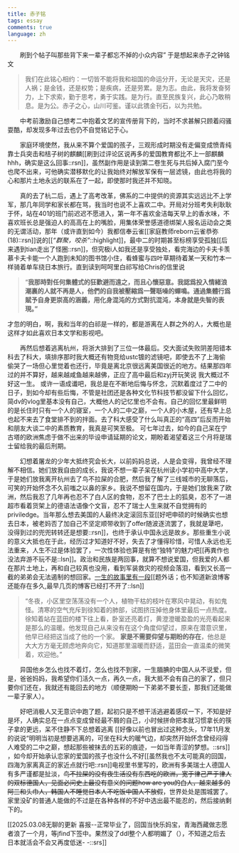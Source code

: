 ```yaml
---
title: 赤子铭
tags: essay
comments: true
language: zh
---
```


&emsp;&emsp;刷到个帖子叫那些背下来一辈子都忘不掉的小众内容” 于是想起来赤子之钟铭文

> 我们在此铭心相约：一切皆不能将我和祖国的命运分开，无论是天灾，还是人祸；是金钱，还是权势；是疾病，还是劳累。是为志。由此，我将发奋努力，上下求索，勤于思考，勇于实践。是为行。直至民族复兴，此心乃敢稍息。是为公。赤子之心，山川可鉴。谨以此镌金刊石，以为共勉。

&emsp;&emsp;中考前激励自己想考二中抱着文艺的宣传册背下的，当时不求甚解只顾着闷骚耍酷，却发现多年过去也仍不自觉铭记于心。

&emsp;&emsp;家庭环境使然，我从来不算个爱国的孩子，三观形成时期没有走偏变成愤青纯靠士兵突击和桔子树的麒麟[[刷到过评论区说再多的爱国教育都比不上一部麒麟hhh，确实是这么回事::rsn]]，虽然副作用是读到第二卷生死与共后掉入腐门至今也爬不出来，可他确实潜移默化的让我始终对解放军保有一层滤镜，由此也将我的心和那片土地永远的联系在了一起，即使那时我还并不知晓。

&emsp;&emsp;真的去了杭二后，遇上了高考改革，佛系的二中提供的资源其实远远比不上学军，那几年同学和家长都在骂，我当时也说不上喜欢二中。开局对分班考失利耿耿于怀，站在401的班门前迟迟不愿进入，第一年不喜欢金洁每天早上的香水味，不喜欢班长总是强迫人的高高在上的嘴脸，用集体荣誉感道德绑架人报名运动会之类的无谓活动，那年（或许直到如今）我都信奉云雀[[家庭教师reborn云雀恭弥(18)::rsn]]说的[[*“群聚，咬杀”*::highlight]]，最中二的时期甚至标榜享受孤独[[后来遇到tian走出了怪圈::rsn]]，但究极i人如我还是享受独处，看完海边的卡夫卡羡慕卡夫卡能一个人跑到未知的图书馆小住，看蜂蜜与四叶草期待着某一天和竹本一样骑着单车绕日本旅行。直到读到呵呵里白祁写给Chris的信里说
>  “**我那時對任何集體式的狂歡避而遠之，而且心懷惡意。我認爲投入情緒浪潮裏的人就不再是人，他們的自我被壓縮爲一聲聒噪的蟬鳴。通過集體行爲賦予自身更崇高的涵義，用化身混沌的方式對抗混沌，本身就是失智的表現。”**

才忽的明白，啊，我和当年的白祁是一样的，都是游离在人群之外的人，大概也是这样才如此喜欢日本文学和影视吧。

&emsp;&emsp;再然后想着逃离杭州，将浙大排到了三位一体最后。交大面试失败阴差阳错本科去了科大，填排序那时我大概还有物竞给ustc镀的滤镜吧，即使去不了上海偷偷哭了一场但心里觉着也还行，毕竟是离北京很远离美国很近的地方。结果那四年过的并不算好，越来越咸鱼越来越佛，正应了高中最后和zyj<!-- 朱怡江 -->开玩笑说 我大概过不好这一生。 或许一语成谶吧，我总是在不断地后悔与怀念，沉默着度过了二中的日子，到如今却有些后悔，不管是社团还是各种文化节科技节都没留下什么回忆，简dv的vlog里基本没有自己，大概他人的记忆里也不会有。自己的回忆里最鲜明的是长住时只有一个人的寝室，一个人的二中之巅，一个人的小木屋，还有早上总也起不来去了食堂排不到的拌面。去了科大感受了什么叫真正的“高四”后反而开始和朋友大谈二中的素质教育，我真是可笑至极。  可七年过去，如今的自己呆在宁古塔的欧洲焦虑于做不出来的毕设申请延期的论文，期盼着渴望着这三个月将是瑞士留给我的最后刑期。

&emsp;&emsp;幻想着屠龙的少年大抵终究会长大，以前妈妈总说，人是会变得，我曾经不理解不相信。她们放我自由的成长，我说不想一辈子呆在杭州读小学初中高中大学，于是她们放我离开杭州去了鸟不拉屎的合肥，然后我了解了三线城市的无聊落后，可笑的开始怀念不久前嗤之以鼻的家乡。我说不想留在国内，于是她们放我来了欧洲，然后我忍了几年再也忍不了白人区的食物，忍不了巴士上的狐臭，忍不了一进超市看着货架上的德语法语像个文盲，忍不了瑞士人生来就不自觉拥有的priviledge。当年那么想去美国的人最终决定滚回东亚[[好吧申硕的时候确实也想去日本，被老妈否了加自己不坚定顺带收到了offer随波逐流罢了，我就是犟吧，没得到过的兜兜转转还是想要::rsn]]，也终于承认中国永远是故乡。那些重生小说的意义大抵也在于此，经历过才知道好不好，失去了才懂得珍惜，可惜人永远也无法重来，人生不过是体验罢了，一次性体验也算是有他“独特”的魅力吧[[再粪作也没法弃游不玩不是::lsn]]。政治和民族是两回事，就算不想说爱国，但我爱的人都在那片土地上，再和自己较真也没用，看到军装救灾的视频会落泪，看到又长高一截的弟弟会无法遏制的想回家。[一生的故事里有一段](https://blog.sina.com.cn/s/blog_5cda18e40101g1yn.html)[[题外话；也不知道新浪博客还能存在多久,最早几页的博客已经打不开了::lsn]]

> “冬夜，小区里空荡荡没有一个人，植物干枯的枝叶在寒风中晃动，有如鬼怪。清寒的空气充斥到徐知着的肺部，试图挤压掉他身体里最后一点热度。
徐知着站在蓝田的楼下往上看，卧室还亮着灯，黄澄澄暖盈盈的光亮看起来是那么的温暖。他发现自己从来没有在这个角度仰望过，原来在潜意识里，他早已经把这当成了他的一个家。
**家是不需要仰望与期盼的存在**，他总是大大方方毫无顾虑地奔向它，知道那里温暖而舒适，蓝田会一直温柔的微笑着，欢迎他。”

&emsp;&emsp;异国他乡怎么也找不着灯，怎么也找不到家，一生腼腆的中国人从不说爱，但是，爸爸妈妈，我希望你们活久一点，再久一点，我大抵不会有自己的家了，但只要你们还在，我就还有能回去的地方（顺便期盼一下弟弟不要长歪，那我们还能做一辈子家人）。

<!-- 在科大过的最压抑的时候，正好看完洛希极限，好像是正文还是同人说的，说李决本来准备好了要去北欧自杀，我也曾真心实意的效仿过，纸质版不知道存哪了不过写了诗大意是 [[好像还混杂着一点谢岁辰的影子，be美学人太爱螃蟹在太爷爷墓前自戕那段::rsn]]

[[我早就知道自己的死期 <br>当你们都不在了 <br>我会爬上那富士之巅 <br>在温暖的阳光下 <br>用鲜红的血 <br>染红方寸的白::wrap]]

我毕竟是被羁绊绑在这世上的人啊，只剩我一个鬼知道会做出什么，小号荆雨的签名我一直没改也不准备改“下一世，花鸟虫鱼，飞禽走兽，誓不为人。”这一世我先再忍忍吧，就算不为自己。
-->
&emsp;&emsp;好吧消极人又无意识中跑了题，起初只是不想干活逃避着感叹一下，不知是好是坏，人确实总在一点点变成曾经最不屑的自己，小时候拼命把本就习惯拿长的筷子拿的更远，呆不住静不下总想着逃离 [[好像以前也冒出过这种念头，17年11月发的说说“明明当初是想要逃离的，可坐在科大的暖气边，却突然开始怀念曾经闷得人难受的二中之巅，想起那些被抹去的五彩的痕迹，一如当年青涩的梦想。::srs]] ，如今却开始承认恋家的爱国的孩子也没什么不好[[虽然我也不太可能真的回国，四海为家离真正的家近点就行吧::rsn]]电视里书里写的，欧洲有多美瑞士人德国人有多严谨都是扯淡，~~鸟不拉屎的没有夜生活没有东西吃的欧洲，宽于律己严于律人的双标德国人，见面必问史上最没有意义的问题how are you的白人，越来越多的阿三和头巾人，韩国人不睡觉日本人不吃饭中国人不放假~~，世界处处是围城罢了。家里没矿的普通人能做的不过是在各种各样的不好中选出最不能忍的，然后接纳剩下的。


[[2025.03.08无聊的更新  喜报--正常毕业了，回国当快乐妈宝，青海西藏做志愿者浪了一个月，等jfind下签中。果然没了ddl整个人都明媚了（），不知道之后去日本就活会不会又再度低迷- -::srs]]
